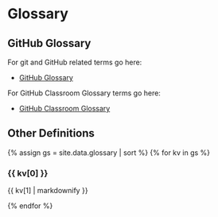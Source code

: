 <!-- Example data like: https://gist.github.com/ThoMo/fb3cb24dc8d14a53af97 -->

# Glossary

## GitHub Glossary 

For git and GitHub related terms go here:

* [GitHub Glossary](https://docs.github.com/en/free-pro-team@latest/github/getting-started-with-github/github-glossary)

For GitHub Classroom Glossary terms go here:

* [GitHub Classroom Glossary](https://docs.github.com/en/education/manage-coursework-with-github-classroom/get-started-with-github-classroom/glossary)

## Other Definitions
{% assign gs = site.data.glossary | sort %}
{% for kv in gs %}
### {{ kv[0] }} 

{{ kv[1] | markdownify }} 

{% endfor %}
